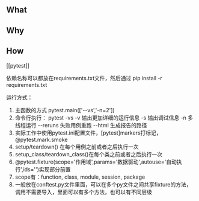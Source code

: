 ## What

## Why

## How
[[pytest]]

依赖名称可以都放在requirements.txt文件，然后通过
pip install -r requirements.txt

运行方式：
1. 主函数的方式 pytest.main(['--vs','-n=2'])
2. 命令行执行：
pytest -vs
-v 输出更加详细的运行信息
-s 输出调试信息
-n 多线程运行
--reruns 失败用例重跑
--html 生成报告的路径
3. 实际工作中使用pytest.ini配置文件，[pytest]markers打标记，@pytest.mark.smoke 
4. setup/teardown() 在每个用例之前或者之后执行一次
5. setup_class/teardown_class()在每个类之前或者之后执行一次
6. @pytest.fixture(scope='作用域',params='数据驱动',autouse='自动执行',ids='')实现部分前置
7. scope有：function, class, module, session, package
8. 一般放在conftest.py文件里面，可以在多个py文件之间共享fixture的方法，调用不需要导入，里面可以有多个方法，也可以有不同层级